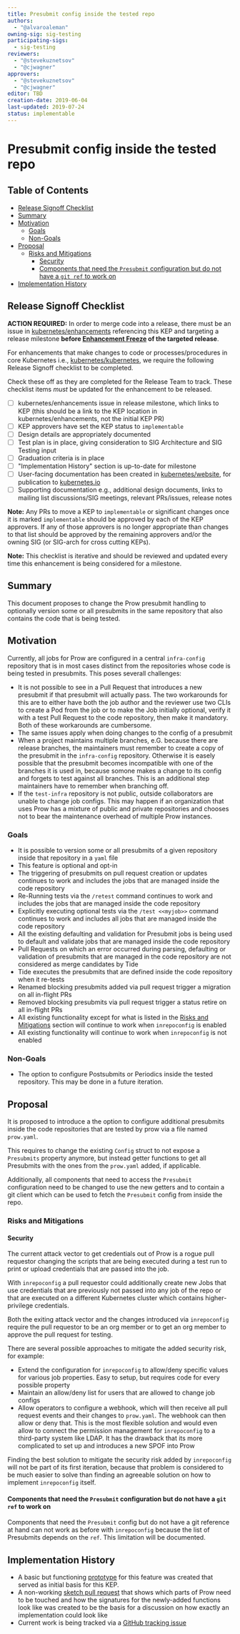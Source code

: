```yaml
---
title: Presubmit config inside the tested repo
authors:
  - "@alvaroaleman"
owning-sig: sig-testing
participating-sigs:
  - sig-testing
reviewers:
  - "@stevekuznetsov"
  - "@cjwagner"
approvers:
  - "@stevekuznetsov"
  - "@cjwagner"
editor: TBD
creation-date: 2019-06-04
last-updated: 2019-07-24
status: implementable
---
```


# Presubmit config inside the tested repo


## Table of Contents

<!-- toc -->
- [Release Signoff Checklist](#release-signoff-checklist)
- [Summary](#summary)
- [Motivation](#motivation)
  - [Goals](#goals)
  - [Non-Goals](#non-goals)
- [Proposal](#proposal)
  - [Risks and Mitigations](#risks-and-mitigations)
    - [Security](#security)
    - [Components that need the <code>Presubmit</code> configuration but do not have a <code>git ref</code> to work on](#components-that-need-the--configuration-but-do-not-have-a--to-work-on)
- [Implementation History](#implementation-history)
<!-- /toc -->

## Release Signoff Checklist

**ACTION REQUIRED:** In order to merge code into a release, there must be an issue in [kubernetes/enhancements] referencing this KEP and targeting a release milestone **before [Enhancement Freeze](https://github.com/kubernetes/sig-release/tree/master/releases)
of the targeted release**.

For enhancements that make changes to code or processes/procedures in core Kubernetes i.e., [kubernetes/kubernetes], we require the following Release Signoff checklist to be completed.

Check these off as they are completed for the Release Team to track. These checklist items _must_ be updated for the enhancement to be released.

- [ ] kubernetes/enhancements issue in release milestone, which links to KEP (this should be a link to the KEP location in kubernetes/enhancements, not the initial KEP PR)
- [ ] KEP approvers have set the KEP status to `implementable`
- [ ] Design details are appropriately documented
- [ ] Test plan is in place, giving consideration to SIG Architecture and SIG Testing input
- [ ] Graduation criteria is in place
- [ ] "Implementation History" section is up-to-date for milestone
- [ ] User-facing documentation has been created in [kubernetes/website], for publication to [kubernetes.io]
- [ ] Supporting documentation e.g., additional design documents, links to mailing list discussions/SIG meetings, relevant PRs/issues, release notes

**Note:** Any PRs to move a KEP to `implementable` or significant changes once it is marked `implementable` should be approved by each of the KEP approvers. If any of those approvers is no longer appropriate than changes to that list should be approved by the remaining approvers and/or the owning SIG (or SIG-arch for cross cutting KEPs).

**Note:** This checklist is iterative and should be reviewed and updated every time this enhancement is being considered for a milestone.

[kubernetes.io]: https://kubernetes.io/
[kubernetes/enhancements]: https://github.com/kubernetes/enhancements/issues
[kubernetes/kubernetes]: https://github.com/kubernetes/kubernetes
[kubernetes/website]: https://github.com/kubernetes/website

## Summary

This document proposes to change the Prow presubmit handling to optionally version some or
all presubmits in the same repository that also contains the code that is being tested.

## Motivation

Currently, all jobs for Prow are configured in a central `infra-config` repository that is
in most cases distinct from the repositories whose code is being tested in presubmits. This
poses severall challenges:

* It is not possible to see in a Pull Request that introduces a new presubmit if that presubmit will
  actually pass. The two workarounds for this are to either have both the job author and the reviewer
  use two CLIs to create a Pod from the job or to make the Job initially optional, verify it with a
  test Pull Request to the code repository, then make it mandatory. Both of these workarounds are
  cumbersome.
* The same issues apply when doing changes to the config of a presubmit
* When a project maintains multiple branches, e.G. because there are release branches, the
  maintainers must remember to create a copy of the presubmit in the `infra-config` repository.
  Otherwise it is easely possible that the presubmit becomes incompatible with one of the branches
  it is used in, because somone makes a change to its config and forgets to test against all branches.
  This is an additional step maintainers have to remember when branching off.
* If the `test-infra` repository is not public, outside collaborators are unable to change job configs. This
  may happen if an organization that uses Prow has a mixture of public and private repositories and chooses
  not to bear the maintenance overhead of multiple Prow instances.


### Goals

* It is possible to version some or all presubmits of a given repository inside that repository in a
  `yaml` file
* This feature is optional and opt-in
* The triggering of presubmits on pull request creation or updates continues to work and includes the
  jobs that are managed inside the code repository
* Re-Running tests via the `/retest` command continues to work and includes the jobs that are
  managed inside the code repository
* Explicitly executing optional tests via the `/test <<myjob>>` command continues to work and includes
  all jobs that are managed inside the code repository
* All the existing defaulting and validation for Presubmit jobs is being used to default and validate
  jobs that are managed inside the code repository
* Pull Requests on which an error occurred during parsing, defaulting or validation of presubmits that
  are managed in the code repository are not considered as merge candidates by Tide
* Tide executes the presubmits that are defined inside the code repository when it re-tests
* Renamed blocking presubmits added via pull request trigger a migration on all in-flight PRs
* Removed blocking presubmits via pull request trigger a status retire on all in-flight PRs
* All existing functionality except for what is listed in the [Risks and Mitigations](#Risks-and-Mitigations) section will continue to work when `inrepoconfig` is enabled
* All existing functionality will continue to work when `inrepoconfig` is not enabled

### Non-Goals

* The option to configure Postsubmits or Periodics inside the tested repository. This may be
  done in a future iteration.

## Proposal

It is proposed to introduce a the option to configure additional presubmits inside
the code repositories that are tested by prow via a file named `prow.yaml`.

This requires to change the existing `Config` struct to not expose a `Presubmits`
property anymore, but instead getter functions to get all Presubmits with the
ones from the `prow.yaml` added, if applicable.

Additionally, all components that need to access the `Presubmit` configuration need
to be changed to use the new getters and  to contain a git client which can be used
to fetch the `Presubmit` config from inside the repo.

### Risks and Mitigations

#### Security

The current attack vector to get credentials out of Prow is a rogue pull requestor
changing the scripts that are being executed during a test run to print or upload
credentials that are passed into the job.

With `inrepoconfig` a pull requestor could additionally create new Jobs that use
credentials that are previously not passed into any job of the repo or that are
executed on a different Kubernetes cluster which contains higher-privilege credentials.

Both the exiting attack vector and the changes introduced via `inrepoconfig` require
the pull requestor to be an org member or to get an org member to approve the pull
request for testing.

There are several possible approaches to mitigate the added security risk, for
example:

* Extend the configuration for `inrepoconfig` to allow/deny specific values for
	various job properties. Easy to setup, but requires code for every possible
	property
* Maintain an allow/deny list for users that are allowed to change job configs
* Allow operators to configure a webhook, which will then receive all pull request
	events and their changes to `prow.yaml`. The webhook can then allow or deny that.
	This is the most flexible solution and would even allow to connect the permission
	management for `inrepoconfig` to a third-party system like LDAP. It has the drawback
	that its more complicated to set up and introduces a new SPOF into Prow

Finding the best solution to mitigate the security risk added by `inrepoconfig` will
not be part of its first iteration, because that problem is considered to be much
easier to solve than finding an agreeable solution on how to implement `inrepoconfig`
itself.

#### Components that need the `Presubmit` configuration but do not have a `git ref` to work on

Components that need the `Presubmit` config but do not have a git reference at hand
can not work as before with `inrepoconfig` because the list of Presubmits depends on
the `ref`. This limitation will be documented.

## Implementation History

* A basic but functioning [prototype](https://github.com/kubernetes/test-infra/pull/12836)
  for this feature was created that served as initial basis for this KEP.
* A non-working [sketch pull request](https://github.com/kubernetes/test-infra/pull/13342) that shows which parts of Prow need to be touched
	and how the signatures for the newly-added functions look like was created to
	be the basis for a discussion on how exactly an implementation could look like
* Current work is being tracked via a [GitHub tracking issue](https://github.com/kubernetes/test-infra/issues/13370)
